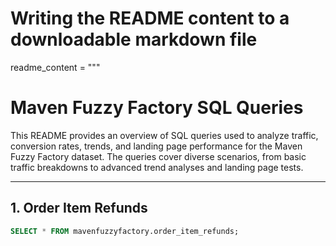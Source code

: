 # Writing the README content to a downloadable markdown file
readme_content = """
# Maven Fuzzy Factory SQL Queries

This README provides an overview of SQL queries used to analyze traffic, conversion rates, trends, and landing page performance for the Maven Fuzzy Factory dataset. The queries cover diverse scenarios, from basic traffic breakdowns to advanced trend analyses and landing page tests.

---

## 1. Order Item Refunds

```sql
SELECT * FROM mavenfuzzyfactory.order_item_refunds;
